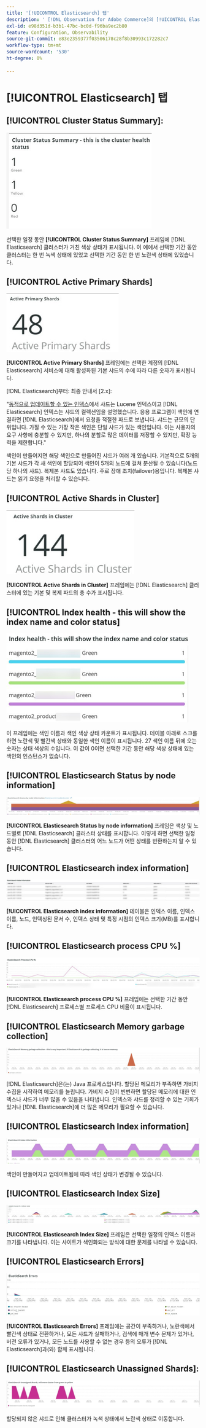 ```yaml
---
title: '[!UICONTROL Elasticsearch] 탭'
description: ' [!DNL Observation for Adobe Commerce]의 [!UICONTROL Elasticsearch] 탭에 대해 알아봅니다.'
exl-id: e98d351d-b3b1-47bc-bc0d-f96ba9ec2b80
feature: Configuration, Observability
source-git-commit: e83e2359377f03506178c28f8b30993c172282c7
workflow-type: tm+mt
source-wordcount: '530'
ht-degree: 0%

---
```


# [!UICONTROL Elasticsearch] 탭

## [!UICONTROL Cluster Status Summary]:

![클러스터 상태 요약](../../assets/tools/cluster-status-summary.jpg)

선택한 일정 동안 **[!UICONTROL Cluster Status Summary]** 프레임에 [!DNL Elasticsearch] 클러스터가 거친 색상 상태가 표시됩니다. 이 예에서 선택한 기간 동안 클러스터는 한 번 녹색 상태에 있었고 선택한 기간 동안 한 번 노란색 상태에 있었습니다.

## [!UICONTROL Active Primary Shards]

![활성 기본 조각](../../assets/tools/active-primary-shards.jpg)

**[!UICONTROL Active Primary Shards]** 프레임에는 선택한 계정의 [!DNL Elasticsearch] 서비스에 대해 활성화된 기본 샤드의 수에 따라 다른 숫자가 표시됩니다.

[!DNL Elasticsearch]부터: 최종 안내서 [2.x]:

&quot;[동적으로 업데이트할 수 있는 인덱스](https://www.elastic.co/guide/en/elasticsearch/guide/2.x/dynamic-indices.html)에서 샤드는 Lucene 인덱스이고 [!DNL Elasticsearch] 인덱스는 샤드의 컬렉션임을 설명했습니다. 응용 프로그램이 색인에 연결하면 [!DNL Elasticsearch]에서 요청을 적절한 파드로 보냅니다. 샤드는 규모의 단위입니다. 가질 수 있는 가장 작은 색인은 단일 샤드가 있는 색인입니다. 이는 사용자의 요구 사항에 충분할 수 있지만, 하나의 분할로 많은 데이터를 저장할 수 있지만, 확장 능력을 제한합니다.&quot;

색인이 만들어지면 해당 색인으로 만들어진 샤드가 여러 개 있습니다. 기본적으로 5개의 기본 샤드가 각 새 색인에 할당되어 색인이 5개의 노드에 걸쳐 분산될 수 있습니다(노드당 하나의 샤드). 복제본 샤드도 있습니다. 주로 장애 조치(failover)용입니다. 복제본 샤드는 읽기 요청을 처리할 수 있습니다.

## [!UICONTROL Active Shards in Cluster]

![클러스터의 활성 조각](../../assets/tools/active-shards-in-cluster.jpg)

**[!UICONTROL Active Shards in Cluster]** 프레임에는 [!DNL Elasticsearch] 클러스터에 있는 기본 및 복제 파드의 총 수가 표시됩니다.

## [!UICONTROL Index health - this will show the index name and color status]

![인덱스 상태](../../assets/tools/index-health.jpg)

이 프레임에는 색인 이름과 색인 색상 상태 카운트가 표시됩니다. 테이블 아래로 스크롤하면 노란색 및 빨간색 상태와 동일한 색인 이름이 표시됩니다. 27 색인 이름 뒤에 오는 숫자는 상태 색상의 수입니다. 이 값이 0이면 선택한 기간 동안 해당 색상 상태에 있는 색인의 인스턴스가 없습니다.

## [!UICONTROL Elasticsearch Status by node information]

![Elasticsearch 상태](../../assets/tools/elasticsearch-status-by-node.jpg)

**[!UICONTROL Elasticsearch Status by node information]** 프레임은 색상 및 노드별로 [!DNL Elasticsearch] 클러스터 상태를 표시합니다. 이렇게 하면 선택한 일정 동안 [!DNL Elasticsearch] 클러스터의 어느 노드가 어떤 상태를 반환하는지 알 수 있습니다.

## [!UICONTROL Elasticsearch index information]

![Elasticsearch 인덱스 정보](../../assets/tools/elasticsearch-tab-elasticsearch-index-information-image-1.jpg)

**[!UICONTROL Elasticsearch index information]** 테이블은 인덱스 이름, 인덱스 이름, 노드, 인덱싱된 문서 수, 인덱스 상태 및 특정 시점의 인덱스 크기(MB)를 표시합니다.

## [!UICONTROL Elasticsearch process CPU %]

![Elasticsearch 프로세스 CPU](../../assets/tools/elasticsearch-process-cpu.jpg)

**[!UICONTROL Elasticsearch process CPU %]** 프레임에는 선택한 기간 동안 [!DNL Elasticsearch] 프로세스별 프로세스 CPU 비율이 표시됩니다.

## [!UICONTROL Elasticsearch Memory garbage collection]

![Elasticsearch 메모리 가비지](../../assets/tools/elasticsearch-memory-garbage.jpg)

[!DNL Elasticsearch]은(는) Java 프로세스입니다. 할당된 메모리가 부족하면 가비지 수집을 시작하여 메모리를 늘립니다. 가비지 수집이 빈번하면 할당된 메모리에 대한 인덱스나 샤드가 너무 많을 수 있음을 나타냅니다. 인덱스와 샤드를 정리할 수 있는 기회가 있거나 [!DNL Elasticsearch]에 더 많은 메모리가 필요할 수 있습니다.

## [!UICONTROL Elasticsearch Index information]

![Elasticsearch 인덱스 정보](../../assets/tools/elasticsearch-index-information-2.jpg)

색인이 만들어지고 업데이트됨에 따라 색인 상태가 변경될 수 있습니다.

## [!UICONTROL Elasticsearch Index Size]

![Elasticsearch 인덱스 크기](../../assets/tools/elasticsearch-index-size.jpg)

**[!UICONTROL Elasticsearch Index Size]** 프레임은 선택한 일정의 인덱스 이름과 크기를 나타냅니다. 이는 사이트가 색인화되는 방식에 대한 문제를 나타낼 수 있습니다.

## [!UICONTROL Elasticsearch Errors]

![Elasticsearch 오류](../../assets/tools/elasticsearch-tab-elasticsearch-errors.jpg)

**[!UICONTROL Elasticsearch Errors]** 프레임에는 공간이 부족하거나, 노란색에서 빨간색 상태로 전환하거나, 모든 샤드가 실패하거나, 검색에 매개 변수 문제가 있거나, 버전 오류가 있거나, 모든 노드를 사용할 수 없는 경우 등의 오류가 [!DNL Elasticsearch]과(와) 함께 표시됩니다.

## [!UICONTROL Elasticsearch Unassigned Shards]:

![할당 해제된 조각 Elasticsearch](../../assets/tools/elasticsearch-unassigned-shards.jpg)

할당되지 않은 샤드로 인해 클러스터가 녹색 상태에서 노란색 상태로 이동합니다.
